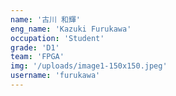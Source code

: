 ```yaml
---
name: '古川 和輝'
eng_name: 'Kazuki Furukawa'
occupation: 'Student'
grade: 'D1'
team: 'FPGA'
img: '/uploads/image1-150x150.jpeg'
username: 'furukawa'
---
```

